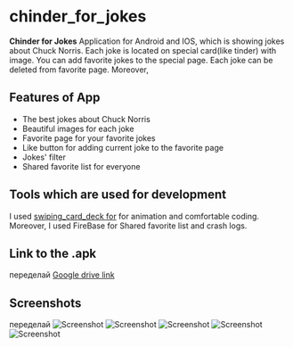 # chinder_for_jokes

**Chinder for Jokes**
Application for Android and IOS, which is showing jokes about Chuck Norris. Each joke is located on 
special card(like tinder) with image. You can add favorite jokes to the special page. Each joke can
be deleted from favorite page. Moreover, 

## Features of App

 - The best jokes about Chuck Norris
 - Beautiful images for each joke
 - Favorite page for your favorite jokes
 - Like button for adding current joke to the favorite page
 - Jokes' filter
 - Shared favorite list for everyone

## Tools which are used for development

I used [swiping_card_deck for](https://github.com/jushutch/swiping_card_deck) for animation and 
comfortable coding. Moreover, I used FireBase for Shared favorite list and crash logs.

## Link to the .apk

переделай
[Google drive link](https://drive.google.com/file/d/1lbeDWccqJxjNODtx7tq6K6uO3x8830Fx/view?usp=sharing)

## Screenshots

переделай
![Screenshot](assets/screenshots/Screenshot2_1.png)
![Screenshot](assets/screenshots/Screenshot2_2.png)
![Screenshot](assets/screenshots/Screenshot2_3.png)
![Screenshot](assets/screenshots/Screenshot2_4.png)
![Screenshot](assets/screenshots/Screenshot2_5.png)
![<img scr=".assets/screenshots/Screenshot2_1.png" />]()

